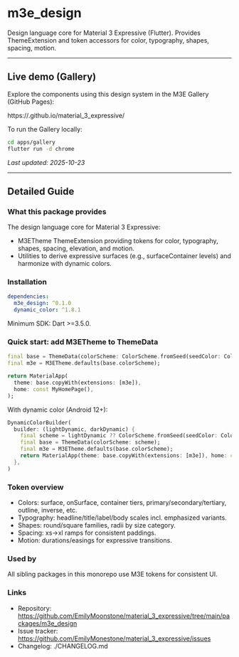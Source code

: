 # m3e_design

Design language core for Material 3 Expressive (Flutter).
Provides ThemeExtension and token accessors for color, typography, shapes, spacing, motion.


---

## Live demo (Gallery)

Explore the components using this design system in the M3E Gallery (GitHub Pages):

https://<your-github-username>.github.io/material_3_expressive/

To run the Gallery locally:

```sh
cd apps/gallery
flutter run -d chrome
```

_Last updated: 2025-10-23_


---

## Detailed Guide

### What this package provides
The design language core for Material 3 Expressive:
- M3ETheme ThemeExtension providing tokens for color, typography, shapes, spacing, elevation, and motion.
- Utilities to derive expressive surfaces (e.g., surfaceContainer levels) and harmonize with dynamic colors.

### Installation
```yaml
dependencies:
  m3e_design: ^0.1.0
  dynamic_color: ^1.8.1
```

Minimum SDK: Dart >=3.5.0.

### Quick start: add M3ETheme to ThemeData
```dart
final base = ThemeData(colorScheme: ColorScheme.fromSeed(seedColor: Colors.teal));
final m3e = M3ETheme.defaults(base.colorScheme);

return MaterialApp(
  theme: base.copyWith(extensions: [m3e]),
  home: const MyHomePage(),
);
```

With dynamic color (Android 12+):
```dart
DynamicColorBuilder(
  builder: (lightDynamic, darkDynamic) {
    final scheme = lightDynamic ?? ColorScheme.fromSeed(seedColor: Colors.teal);
    final base = ThemeData(colorScheme: scheme);
    final m3e = M3ETheme.defaults(base.colorScheme);
    return MaterialApp(theme: base.copyWith(extensions: [m3e]), home: const MyHomePage());
  },
)
```

### Token overview
- Colors: surface, onSurface, container tiers, primary/secondary/tertiary, outline, inverse, etc.
- Typography: headline/title/label/body scales incl. emphasized variants.
- Shapes: round/square families, radii by size category.
- Spacing: xs→xl ramps for consistent paddings.
- Motion: durations/easings for expressive transitions.

### Used by
All sibling packages in this monorepo use M3E tokens for consistent UI.

### Links
- Repository: https://github.com/EmilyMoonstone/material_3_expressive/tree/main/packages/m3e_design
- Issue tracker: https://github.com/EmilyMonestone/material_3_expressive/issues
- Changelog: ./CHANGELOG.md
